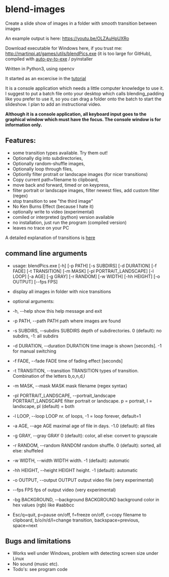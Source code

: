# blend-images

Create a slide show of images in a folder with smooth transition between images

An example output is here: https://youtu.be/OLZAuHpUXRo

Download executable for Windows here, if you trust me: http://martinpi.at/games/utils/blendPics.exe  (it is too large for GitHub),
compiled with [auto-py-to-exe](https://pypi.org/project/auto-py-to-exe/) / pyinstaller

Written in Python3, using opencv

It started as an excercise in the [tutorial](https://opencv-python-tutroals.readthedocs.io/en/latest/py_tutorials/py_core/py_image_arithmetics/py_image_arithmetics.html "Arithmetic Operations")

It is a console application which needs a little computer knowledge to use it. I suggest to put a batch file onto your desktop which calls blending_padding like you prefer to use it, so you can drag a folder onto the batch to start the slideshow. I plan to add an instructional video. 

__Although it is a console application, all keyboard input goes to the graphical window which must have the focus. The console window is for information only.__

## Features:

* some transition types available. Try them out!
* Optionally dig into subdirectories, 
* Optionally random-shuffle images, 
* Optionally loop through files, 
* Optionlly filter protrait or landscape images (for nicer transitions)
* Copy current path+filename to clipboard, 
* move back and forward, timed or on keypress, 
* filter portrait or landscape images, filter newest files, add custom filter (regex)
* stop transition to see "the third image"
* No Ken Burns Effect (because I hate it)
* optionally write to video (experimental)
* comiled or interpreted (python) version available 
* no installation, just run the program (compiled version)
* leaves no trace on your PC

A detailed explanation of transitions is [here](transitions.md)

## command line arguments

* usage: blendPics.exe [-h] [-p PATH] [-s SUBDIRS] [-d DURATION] [-f FADE]
                     [-t TRANSITION] [-m MASK] [-pl PORTRAIT_LANDSCAPE]
                     [-l LOOP] [-a AGE] [-g GRAY] [-r RANDOM] [-w WIDTH]
                     [-hh HEIGHT] [-o OUTPUT] [--fps FPS]

* display all images in folder with nice transitions

* optional arguments:
*   -h, --help            show this help message and exit
*   -p PATH, --path PATH  path where images are found
*   -s SUBDIRS, --subdirs SUBDIRS
                        depth of subdirectories. 0 (default): no subdirs, -1:
                        all subdirs
*   -d DURATION, --duration DURATION
                        time image is shown [seconds]. -1 for manual switching
*   -f FADE, --fade FADE  time of fading effect [seconds]
*   -t TRANSITION, --transition TRANSITION
                        types of transition. Combination of the letters
                        b,o,n,d,l
*   -m MASK, --mask MASK  mask filename (regex syntax)
*   -pl PORTRAIT_LANDSCAPE, --portrait_landscape PORTRAIT_LANDSCAPE
                        filter portrait or landscape. p = portrait, l =
                        landscape, pl (default) = both
*   -l LOOP, --loop LOOP  nr. of loops, -1 = loop forever, default=1
*   -a AGE, --age AGE     maximal age of file in days. -1.0 (default): all files
*   -g GRAY, --gray GRAY  0 (default): color, all else: convert to grayscale
*   -r RANDOM, --random RANDOM
                        random shuffle. 0 (default): sorted, all else:
                        shuffeled
*   -w WIDTH, --width WIDTH
                        width. -1 (default): automatic
*   -hh HEIGHT, --height HEIGHT
                        height. -1 (default): automatic
*   -o OUTPUT, --output OUTPUT
                        output video file (very experimental)
*   --fps FPS             fps of output video (very experimental)

*   -bg BACKGROUND, --background BACKGROUND
                        background color in hex values (rgb) like #aabbcc

* Esc/q=quit, p=pause on/off, f=freeze on/off, c=copy filename to clipboard,
b/o/n/d/l=change transition, backspace=previous, space=next


## Bugs and limitations
* Works well under Windows, problem with detecting screen size under Linux
* No sound (music etc). 
* Todo's: see program code
